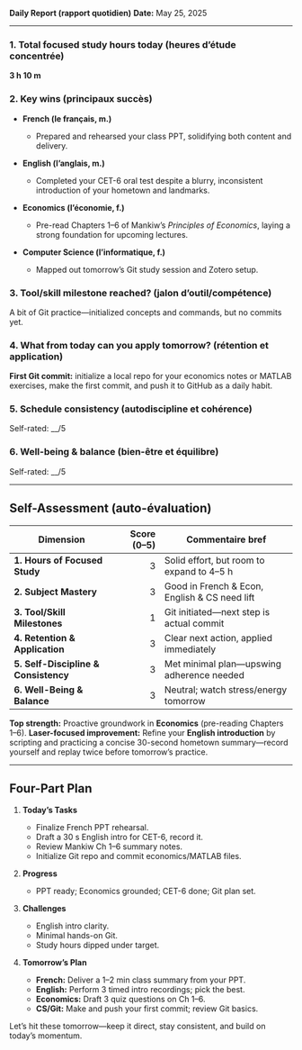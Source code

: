 **Daily Report (rapport quotidien)**
**Date:** May 25, 2025

---

### 1. Total focused study hours today (heures d’étude concentrée)

**3 h 10 m**

### 2. Key wins (principaux succès)

* **French (le français, m.)**

  * Prepared and rehearsed your class PPT, solidifying both content and delivery.
* **English (l’anglais, m.)**

  * Completed your CET-6 oral test despite a blurry, inconsistent introduction of your hometown and landmarks.
* **Economics (l’économie, f.)**

  * Pre-read Chapters 1–6 of Mankiw’s *Principles of Economics*, laying a strong foundation for upcoming lectures.
* **Computer Science (l’informatique, f.)**

  * Mapped out tomorrow’s Git study session and Zotero setup.

### 3. Tool/skill milestone reached? (jalon d’outil/compétence)

A bit of Git practice—initialized concepts and commands, but no commits yet.

### 4. What from today can you apply tomorrow? (rétention et application)

**First Git commit:** initialize a local repo for your economics notes or MATLAB exercises, make the first commit, and push it to GitHub as a daily habit.

### 5. Schedule consistency (autodiscipline et cohérence)

Self-rated: \_\_/5

### 6. Well-being & balance (bien-être et équilibre)

Self-rated: \_\_/5

---

## Self-Assessment (auto-évaluation)

| Dimension                            | Score (0–5) | Commentaire bref                              |
| ------------------------------------ | ----------: | --------------------------------------------- |
| **1. Hours of Focused Study**        |           3 | Solid effort, but room to expand to 4–5 h     |
| **2. Subject Mastery**               |           3 | Good in French & Econ, English & CS need lift |
| **3. Tool/Skill Milestones**         |           1 | Git initiated—next step is actual commit      |
| **4. Retention & Application**       |           3 | Clear next action, applied immediately        |
| **5. Self-Discipline & Consistency** |           3 | Met minimal plan—upswing adherence needed     |
| **6. Well-Being & Balance**          |           3 | Neutral; watch stress/energy tomorrow         |

**Top strength:** Proactive groundwork in **Economics** (pre-reading Chapters 1–6).
**Laser-focused improvement:** Refine your **English introduction** by scripting and practicing a concise 30-second hometown summary—record yourself and replay twice before tomorrow’s practice.

---

## Four-Part Plan

1. **Today’s Tasks**

   * Finalize French PPT rehearsal.
   * Draft a 30 s English intro for CET-6, record it.
   * Review Mankiw Ch 1–6 summary notes.
   * Initialize Git repo and commit economics/MATLAB files.

2. **Progress**

   * PPT ready; Economics grounded; CET-6 done; Git plan set.

3. **Challenges**

   * English intro clarity.
   * Minimal hands-on Git.
   * Study hours dipped under target.

4. **Tomorrow’s Plan**

   * **French:** Deliver a 1–2 min class summary from your PPT.
   * **English:** Perform 3 timed intro recordings; pick the best.
   * **Economics:** Draft 3 quiz questions on Ch 1–6.
   * **CS/Git:** Make and push your first commit; review Git basics.

Let’s hit these tomorrow—keep it direct, stay consistent, and build on today’s momentum.
